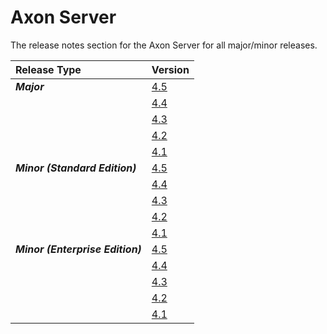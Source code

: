 # Axon Server

The release notes section for the Axon Server for all major/minor releases.

| Release Type | Version |
| :--- | :--- |
| _**Major**_ | [4.5](rn-as-major-releases.md#release-4-5) |
| | [4.4](rn-as-major-releases.md#release-4-4) |
| | [4.3](rn-as-major-releases.md#release-4-3) |
|  | [4.2](rn-as-major-releases.md#release-4-2) |
|  | [4.1](rn-as-major-releases.md#release-4-1) |
| _**Minor (Standard Edition)**_ | [4.5](rn-asse-minor-releases.md#release-4-5) |
|  | [4.4](rn-asse-minor-releases.md#release-4-4) |
|  | [4.3](rn-asse-minor-releases.md#release-4-3) |
|  | [4.2](rn-asse-minor-releases.md#release-4-2) |
|  | [4.1](rn-asse-minor-releases.md#release-4-1) |
| _**Minor (Enterprise Edition)**_ | [4.5](rn-as-minor-releases.md#release-4-5) |
|  | [4.4](rn-as-minor-releases.md#release-4-4) |
|  | [4.3](rn-as-minor-releases.md#release-4-3) |
|  | [4.2](rn-as-minor-releases.md#release-4-2) |
|  | [4.1](rn-as-minor-releases.md#release-4-1) |

